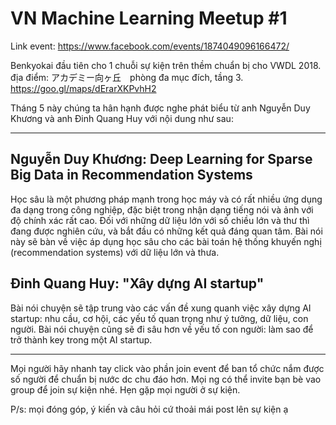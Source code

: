 # VN Machine Learning Meetup #1

Link event: https://www.facebook.com/events/1874049096166472/

Benkyokai đầu tiên cho 1 chuỗi sự kiện trên thềm chuẩn bị cho VWDL 2018.
địa điểm: アカデミー向ヶ丘　phòng đa mục đích, tầng 3.
https://goo.gl/maps/dErarXKPvhH2

Tháng 5 này chúng ta hân hạnh được nghe phát biểu từ anh Nguyễn Duy Khương và anh Đinh Quang Huy với nội dung như sau:

---

## Nguyễn Duy Khương: Deep Learning for Sparse Big Data in Recommendation Systems

Học sâu là một phương pháp mạnh trong học máy và có rất nhiều ứng dụng đa dạng trong công nghiệp, đặc biệt trong nhận dạng tiếng nói và ảnh với độ chính xác rất cao. Đối với những dữ liệu lớn với số chiều lớn và thư thì đang được nghiên cứu, và bắt đầu có những kết quả đáng quan tâm. Bài nói này sẽ bàn về việc áp dụng học sâu cho các bài toán hệ thống khuyến nghị (recommendation systems) với dữ liệu lớn và thưa.

## Đinh Quang Huy: "Xây dựng AI startup"

Bài nói chuyện sẽ tập trung vào các vấn đề xung quanh việc xây dựng AI startup: nhu cầu, cơ hội, các yếu tố quan trọng như ý tưởng, dữ liệu, con người. Bài nói chuyện cũng sẽ đi sâu hơn về yếu tố con người: làm sao để trở thành key trong một AI startup.

---

Mọi người hãy nhanh tay click vào phần join event để ban tổ chức nắm được số người để chuẩn bị nước dc chu đáo hơn. Mọi ng có thể invite bạn bè vao group để join sự kiện nhé.
Hẹn gặp mọi người ở sự kiện.

P/s: mọi đóng góp, ý kiến và câu hỏi cứ thoải mái post lên sự kiện ạ
